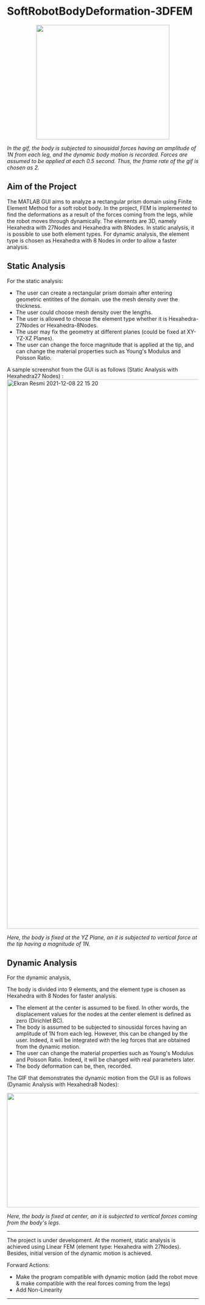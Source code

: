 # SoftRobotBodyDeformation-3DFEM

<p align="center">
<img src="https://user-images.githubusercontent.com/77242876/145266138-27fad527-2cef-4e40-9938-76051d32bbef.gif" width="350" height="300"/>

*In the gif, the body is subjected to sinousidal forces having an amplitude of 1N from each leg, and the dynamic body motion is recorded. Forces are assumed to be applied at each 0.5 second. Thus, the frame rate of the gif is chosen as 2.* 

## Aim of the Project

The MATLAB GUI aims to analyze a rectangular prism domain using Finite Element Method for a soft robot body. In the project, FEM is implemented to find the deformations as a result of the forces coming from the legs, while the robot moves through dynamically. The elements are 3D, namely Hexahedra with 27Nodes and Hexahedra with 8Nodes. In static analysis, it is possible to use both element types. For dynamic analysis, the element type is chosen as Hexahedra with 8 Nodes in order to allow a faster analysis.
  
## Static Analysis

For the static analysis:
- The user can create a rectangular prism domain after entering geometric entitites of the domain. use the mesh density over the thickness.
- The user could choose mesh density over the lengths. 
- The user is allowed to choose the element type whether it is Hexahedra-27Nodes or Hexahedra-8Nodes.
- The user may fix the geometry at different planes (could be fixed at XY-YZ-XZ Planes).
- The user can change the force magnitude that is applied at the tip, and can change the material properties such as Young's Modulus and Poisson Ratio. 
    
A sample screenshot from the GUI is as follows (Static Analysis with Hexahedra27 Nodes) :<img width="1439" alt="Ekran Resmi 2021-12-08 22 15 20" src="https://user-images.githubusercontent.com/77242876/145269985-5457917c-6cbd-456f-acef-9282cc49f7ef.png">

*Here, the body is fixed at the YZ Plane, an it is subjected to vertical force at the tip having a magnitude of 1N.*

## Dynamic Analysis
  
For the dynamic analysis,
  
The body is divided into 9 elements, and the element type is chosen as Hexahedra with 8 Nodes for faster analysis. 
- The element at the center is assumed to be fixed. In other words, the displacement values for the nodes at the center element is defined as zero (Dirichlet BC). 
- The body is assumed to be subjected to sinousidal forces having an amplitude of 1N from each leg. However, this can be changed by the user.  Indeed, it will be integrated with the leg forces that are obtained from the dynamic motion. 
- The user can change the material properties such as Young's Modulus and Poisson Ratio. Indeed, it will be changed with real parameters later. 
- The body deformation can be, then, recorded. 
 
The GIF that demonstrates the dynamic motion from the GUI is as follows (Dynamic Analysis with Hexahedra8 Nodes):

<p align="center">
<img src="https://user-images.githubusercontent.com/77242876/145274100-ff1e1c93-da6c-4d4c-84a8-635806a9cebb.gif" width="700" height="300"/>


*Here, the body is fixed at center, an it is subjected to vertical forces coming from the body's legs.*

---

The project is under development. At the moment, static analysis is achieved using Linear FEM (element type: Hexahedra with 27Nodes). Besides, initial version of the dynamic motion is achieved.

Forward Actions:
- Make the program compatible with dynamic motion (add the robot move & make compatible with the real forces coming from the legs)
- Add Non-Linearity

---
